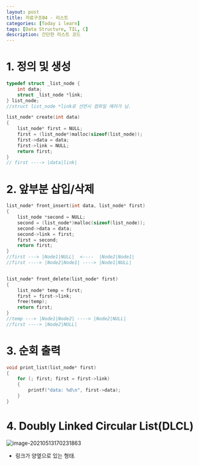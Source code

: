 ```yaml
---
layout: post
title: 자료구조04 - 리스트
categories: [Today i learn]
tags: [Data Structure, TIL, C]
description: 간단한 리스트 코드
---
```




# 1. 정의 및 생성

```c
typedef struct _list_node {
	int data;
	struct _list_node *link;
} list_node;
//struct list_node *link로 선언시 컴파일 에러가 남.

list_node* create(int data)
{
	list_node* first = NULL;
	first = (list_node*)malloc(sizeof(list_node));
	first->data = data;
	first->link = NULL;
	return first;
}
// first ----> |data|link|

```

# 2. 앞부분 삽입/삭제

```c
list_node* front_insert(int data, list_node* first)
{
	list_node *second = NULL;
	second = (list_node*)malloc(sizeof(list_node));
	second->data = data;
	second->link = first;
	first = second;
	return first;
}
//first ---> |Node1|NULL|  <----  |Node2|Node1|
//first ----> |Node2|Node1| ----> |Node1|NULL|


list_node* front_delete(list_node* first)
{
	list_node* temp = first;
	first = first->link;
	free(temp);
	return first;
}
//temp ---> |Node1|Node2| ----> |Node2|NULL|
//first ----> |Node2|NULL|

```

# 3. 순회 출력

```c
void print_list(list_node* first)
{
	for (; first; first = first->link)
	{
		printf("data: %d\n", first->data);
	}
}
```

# 4. Doubly Linked Circular List(DLCL)

![image-20210513170231863](https://raw.githubusercontent.com/chunyunseo/ImageRepo/image/img/image-20210513170231863.png)

- 링크가 양옆으로 있는 형태.

